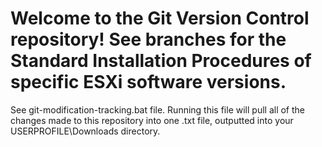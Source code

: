 # Welcome to the Git Version Control repository! See branches for the Standard Installation Procedures of specific ESXi software versions.
 See git-modification-tracking.bat file. Running this file will pull all of the changes made to this repository into one .txt file, outputted into your USERPROFILE\Downloads directory.
